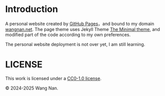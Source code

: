 # Introduction
A personal website created by [GitHub Pages](https://pages.github.com/)，and bound to my domain
[wangnan.net](https://wangnan.net/).
The page theme uses Jekyll Theme [The Minimal theme](https://github.com/pages-themes/minimal),
and modified part of the code according to my own preferences. 

The personal website deployment is not over yet, I am still learning.


# LICENSE
This work is licensed under a [CC0-1.0 license](/LICENSE).

&copy; 2024-2025 Wang Nan.
